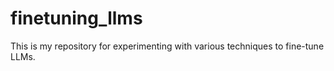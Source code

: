 # finetuning_llms
This is my repository for experimenting with various techniques to fine-tune LLMs.
